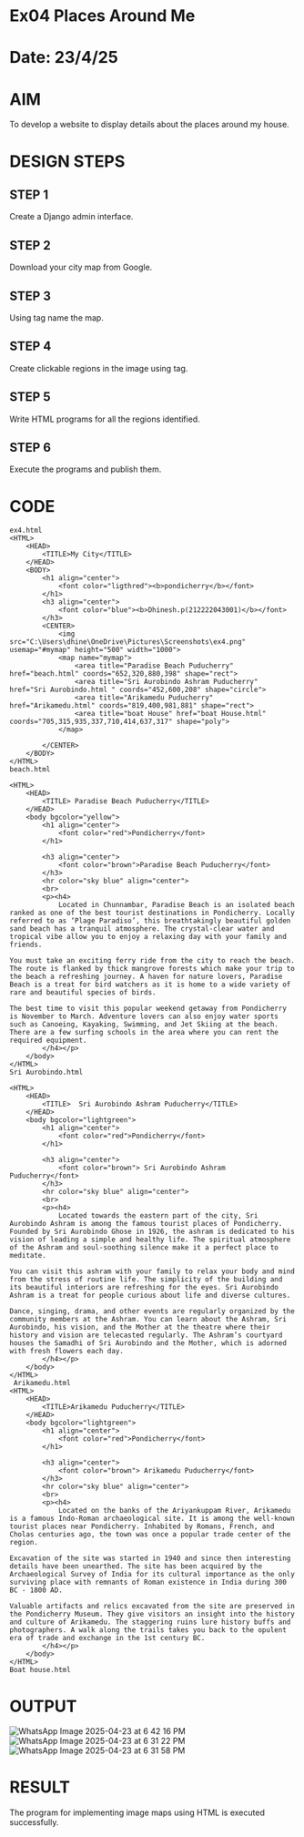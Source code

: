 # Ex04 Places Around Me
# Date: 23/4/25
# AIM
To develop a website to display details about the places around my house.

# DESIGN STEPS
## STEP 1
Create a Django admin interface.

## STEP 2
Download your city map from Google.

## STEP 3
Using <map> tag name the map.

## STEP 4
Create clickable regions in the image using <area> tag.

## STEP 5
Write HTML programs for all the regions identified.

## STEP 6
Execute the programs and publish them.

# CODE
```
ex4.html
<HTML>
    <HEAD>
        <TITLE>My City</TITLE>
    </HEAD>
    <BODY>
        <h1 align="center">
            <font color="ligthred"><b>pondicherry</b></font>
        </h1>
        <h3 align="center">
            <font color="blue"><b>Dhinesh.p(212222043001)</b></font>
        </h3>
        <CENTER>
            <img src="C:\Users\dhine\OneDrive\Pictures\Screenshots\ex4.png" usemap="#mymap" height="500" width="1000">
            <map name="mymap">
                <area title="Paradise Beach Puducherry" href="beach.html" coords="652,320,880,398" shape="rect">
                <area title="Sri Aurobindo Ashram Puducherry" href="Sri Aurobindo.html " coords="452,600,208" shape="circle">
                <area title="Arikamedu Puducherry" href="Arikamedu.html" coords="819,400,981,881" shape="rect">
                <area title="boat House" href="boat House.html" coords="705,315,935,337,710,414,637,317" shape="poly">
            </map>

        </CENTER>
    </BODY>
</HTML>
beach.html

<HTML>
    <HEAD>
        <TITLE> Paradise Beach Puducherry</TITLE>
    </HEAD>
    <body bgcolor="yellow">
        <h1 align="center">
            <font color="red">Pondicherry</font>
        </h1>
        
        <h3 align="center">
            <font color="brown">Paradise Beach Puducherry</font>
        </h3>
        <hr color="sky blue" align="center">
        <br>
        <p><h4>
            Located in Chunnambar, Paradise Beach is an isolated beach ranked as one of the best tourist destinations in Pondicherry. Locally referred to as ‘Plage Paradiso’, this breathtakingly beautiful golden sand beach has a tranquil atmosphere. The crystal-clear water and tropical vibe allow you to enjoy a relaxing day with your family and friends.

You must take an exciting ferry ride from the city to reach the beach. The route is flanked by thick mangrove forests which make your trip to the beach a refreshing journey. A haven for nature lovers, Paradise Beach is a treat for bird watchers as it is home to a wide variety of rare and beautiful species of birds.

The best time to visit this popular weekend getaway from Pondicherry is November to March. Adventure lovers can also enjoy water sports such as Canoeing, Kayaking, Swimming, and Jet Skiing at the beach. There are a few surfing schools in the area where you can rent the required equipment.
        </h4></p>
    </body>
</HTML>
Sri Aurobindo.html

<HTML>
    <HEAD>
        <TITLE>  Sri Aurobindo Ashram Puducherry</TITLE>
    </HEAD>
    <body bgcolor="lightgreen">
        <h1 align="center">
            <font color="red">Pondicherry</font>
        </h1>
        
        <h3 align="center">
            <font color="brown"> Sri Aurobindo Ashram Puducherry</font>
        </h3>
        <hr color="sky blue" align="center">
        <br>
        <p><h4>
            Located towards the eastern part of the city, Sri Aurobindo Ashram is among the famous tourist places of Pondicherry. Founded by Sri Aurobindo Ghose in 1926, the ashram is dedicated to his vision of leading a simple and healthy life. The spiritual atmosphere of the Ashram and soul-soothing silence make it a perfect place to meditate.

You can visit this ashram with your family to relax your body and mind from the stress of routine life. The simplicity of the building and its beautiful interiors are refreshing for the eyes. Sri Aurobindo Ashram is a treat for people curious about life and diverse cultures.

Dance, singing, drama, and other events are regularly organized by the community members at the Ashram. You can learn about the Ashram, Sri Aurobindo, his vision, and the Mother at the theatre where their history and vision are telecasted regularly. The Ashram’s courtyard houses the Samadhi of Sri Aurobindo and the Mother, which is adorned with fresh flowers each day.
        </h4></p>
    </body>
</HTML>
 Arikamedu.html
<HTML>
    <HEAD>
        <TITLE>Arikamedu Puducherry</TITLE>
    </HEAD>
    <body bgcolor="lightgreen">
        <h1 align="center">
            <font color="red">Pondicherry</font>
        </h1>
        
        <h3 align="center">
            <font color="brown"> Arikamedu Puducherry</font>
        </h3>
        <hr color="sky blue" align="center">
        <br>
        <p><h4>
            Located on the banks of the Ariyankuppam River, Arikamedu is a famous Indo-Roman archaeological site. It is among the well-known tourist places near Pondicherry. Inhabited by Romans, French, and Cholas centuries ago, the town was once a popular trade center of the region.

Excavation of the site was started in 1940 and since then interesting details have been unearthed. The site has been acquired by the Archaeological Survey of India for its cultural importance as the only surviving place with remnants of Roman existence in India during 300 BC - 1800 AD.

Valuable artifacts and relics excavated from the site are preserved in the Pondicherry Museum. They give visitors an insight into the history and culture of Arikamedu. The staggering ruins lure history buffs and photographers. A walk along the trails takes you back to the opulent era of trade and exchange in the 1st century BC.
        </h4></p>
    </body>
</HTML>
Boat house.html
```

# OUTPUT
![WhatsApp Image 2025-04-23 at 6 42 16 PM](https://github.com/user-attachments/assets/1f570b49-55c5-4b31-8e1e-bbc3eb19327a)
![WhatsApp Image 2025-04-23 at 6 31 22 PM](https://github.com/user-attachments/assets/e3514e90-6074-4ac1-a42c-678d3506b6c6)
![WhatsApp Image 2025-04-23 at 6 31 58 PM](https://github.com/user-attachments/assets/5a7f6124-55b6-4030-bbd8-1abff4040808)



# RESULT
The program for implementing image maps using HTML is executed successfully.

